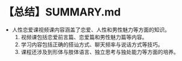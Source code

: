 # 【总结】SUMMARY.md

-   人性恋爱课视频课内容涵盖了恋爱、人性和男性魅力等方面的知识。
    1.  视频课包括恋爱前言篇、恋爱篇和男性魅力篇等内容。
    2.  学习内容包括正确的搭讪方式、聊天频率与说话方式等技巧。
    3.  课程还涉及到形体与肢体语言、独立思考与独处能力等方面的培养。
